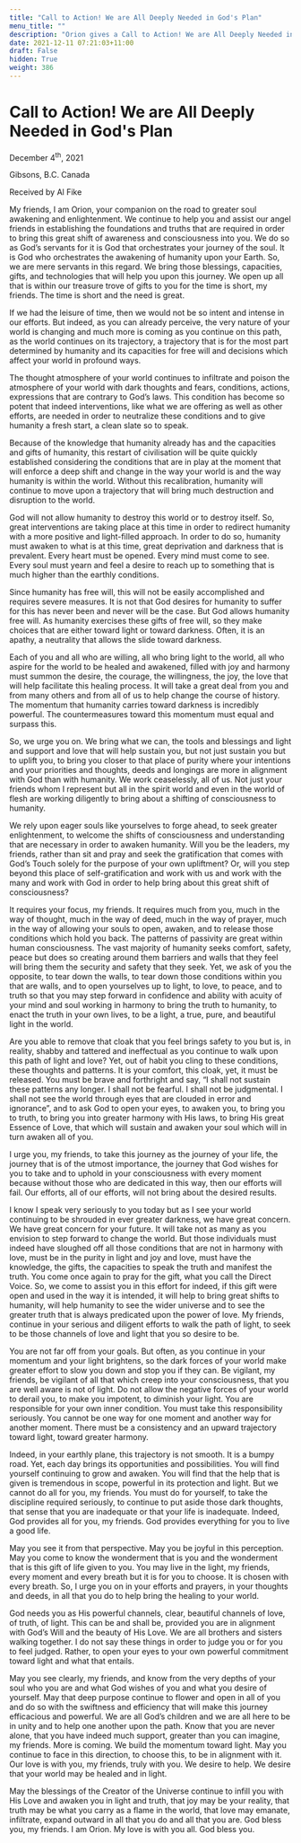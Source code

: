 ```yaml
---
title: "Call to Action! We are All Deeply Needed in God's Plan"
menu_title: ""
description: "Orion gives a Call to Action! We are All Deeply Needed in God's Plan"
date: 2021-12-11 07:21:03+11:00
draft: False
hidden: True
weight: 386
---
```

# Call to Action! We are All Deeply Needed in God's Plan
December 4<sup>th</sup>, 2021

Gibsons, B.C. Canada

Received by Al Fike


My friends, I am Orion, your companion on the road to greater soul awakening and enlightenment. We continue to help you and assist our angel friends in establishing the foundations and truths that are required in order to bring this great shift of awareness and consciousness into you. We do so as God’s servants for it is God that orchestrates your journey of the soul. It is God who orchestrates the awakening of humanity upon your Earth. So, we are mere servants in this regard. We bring those blessings, capacities, gifts, and technologies that will help you upon this journey. We open up all that is within our treasure trove of gifts to you for the time is short, my friends. The time is short and the need is great. 

If we had the leisure of time, then we would not be so intent and intense in our efforts. But indeed, as you can already perceive, the very nature of your world is changing and much more is coming as you continue on this path, as the world continues on its trajectory, a trajectory that is for the most part determined by humanity and its capacities for free will and decisions which affect your world in profound ways. 

The thought atmosphere of your world continues to infiltrate and poison the atmosphere of your world with dark thoughts and fears, conditions, actions, expressions that are contrary to God’s laws. This condition has become so potent that indeed interventions, like what we are offering as well  as other efforts, are needed in order to neutralize these conditions and to give humanity a fresh start, a clean slate so to speak. 

Because of the knowledge that humanity already has and the capacities and gifts of humanity, this restart of civilisation will be quite quickly established considering the conditions that are in play at the moment that will enforce a deep shift and change in the way your world is and the way humanity is within the world. Without this recalibration, humanity will continue to move upon a trajectory that will bring much destruction and disruption to the world. 

God will not allow humanity to destroy this world or to destroy itself. So, great interventions are taking place at this time in order to redirect humanity with a more positive and light-filled approach. In order to do so, humanity must awaken to what  is at this time, great deprivation and darkness that is prevalent. Every heart must be opened. Every mind must come to see. Every soul must yearn and feel a desire to reach up to something that is much higher than the earthly conditions.

Since humanity has free will, this will not be easily accomplished and requires severe measures. It is not that God desires for humanity to suffer for this has never been and never will be the case. But God allows humanity free will. As humanity exercises these gifts of free will, so they make choices that are either toward light or toward darkness. Often, it is an apathy, a neutrality that allows the slide toward darkness. 

Each of you and all who are willing, all who bring light to the world, all who aspire for the world to be healed and awakened, filled with joy and harmony must summon the desire, the courage, the willingness, the joy, the love that will help facilitate this healing process. It will take a great deal from you and from many others and from all of us to help change the course of history. The momentum that humanity carries toward darkness is incredibly powerful. The countermeasures toward this momentum must equal and surpass this.

So, we urge you on. We bring what we can, the tools and blessings and light and support and love that will help sustain you, but not just sustain you but to uplift you, to bring you closer to that place of purity where your intentions and your priorities and thoughts, deeds and longings are more in alignment with God than with humanity. We work ceaselessly, all of us. Not just your friends whom I represent but all in the spirit world and even in the world of flesh are working diligently to bring about a shifting of consciousness to humanity.

We rely upon eager souls like yourselves to forge ahead, to seek greater enlightenment, to welcome the shifts of consciousness and understanding that are necessary in order to awaken humanity. Will you be the leaders, my friends, rather than sit and pray and seek the gratification that comes with God’s Touch solely for the purpose of your own upliftment? Or, will you step beyond this place of self-gratification and work with us and work with the many and work with God in order to help bring about this great shift of consciousness?

It requires your focus, my friends. It requires much from you, much in the way of thought, much in the way of deed, much in the way of prayer, much in the way of allowing your souls to open, awaken, and to release those conditions which hold you back. The patterns of passivity are great within human consciousness. The vast majority of humanity seeks comfort, safety, peace but does so creating around them barriers and walls that they feel will bring them the security and safety that they seek. Yet, we ask of you the opposite, to tear down the walls, to tear down those conditions within you that are walls, and to open yourselves up to light, to love, to peace, and to truth so that you may step forward in confidence and ability with acuity of your mind and soul working in harmony to bring the truth to humanity, to enact the truth in your own lives, to be a light, a true, pure, and beautiful light in the world.

Are you able to remove that cloak that you feel brings safety to you but is, in reality, shabby and tattered and ineffectual as you continue to walk upon this path of light and love? Yet, out of habit you cling to these conditions, these thoughts and patterns. It is your comfort, this cloak, yet, it must be released. You must be brave and forthright and say, “I shall not sustain these patterns any longer. I shall not be fearful. I shall not be judgmental. I shall not see the world through eyes that are clouded in error and ignorance”, and to ask God to open your eyes, to awaken you, to bring you to truth, to bring you into greater harmony with His laws, to bring His great Essence of Love, that which will sustain and awaken your soul which will in turn awaken all of you.

I urge you, my friends, to take this journey as the journey of your life, the journey that is of the utmost importance, the journey that God wishes for you to take and to uphold in your consciousness with every moment because without those who are dedicated in this way, then our efforts will fail. Our efforts, all of our efforts, will not bring about the desired results.

I know I speak very seriously to you today but as I see your world continuing to be shrouded in ever greater darkness, we have great concern. We have great concern for your future. It will take not as many as you envision to step forward to change the world. But those individuals must indeed have sloughed off all those conditions that are not in harmony with love, must be in the purity in light and joy and love, must have the knowledge, the gifts, the capacities to speak the truth and manifest the truth. 
You come once again to pray for the gift, what you call the Direct Voice. So, we come to assist you in this effort for indeed, if this gift were open and used in the way it is intended, it will help to bring great shifts to humanity, will help humanity to see the wider universe and to see the greater truth that is always predicated upon the power of love. My friends, continue in your serious and diligent efforts to walk the path of light, to seek to be those channels of love and light that you so desire to be.

You are not far off from your goals. But often, as you continue in your momentum and your light brightens, so the dark forces of your world make greater effort to slow you down and stop you if they can. Be vigilant, my friends, be vigilant of all that which creep into your consciousness, that you are well aware is not of light. Do not allow the negative forces of your world to derail you, to make you impotent, to diminish your light. You are responsible for your own inner condition. You must take this responsibility seriously. You cannot be one way for one moment and another way for another moment. There must be a consistency and an upward trajectory toward light, toward greater harmony.

Indeed, in your earthly plane, this trajectory is not smooth. It is a bumpy road. Yet,  each day brings its opportunities and possibilities. You will find yourself continuing to grow and awaken. You will find that the help that is given is tremendous in scope, powerful in its protection and light. But we cannot do all for you, my friends. You must do for yourself, to take the discipline required seriously, to continue to put aside those dark thoughts, that sense that you are inadequate or that your life is inadequate. Indeed, God provides all for you, my friends. God provides everything for you to live a good life. 

May you see it from that perspective. May you be joyful in this perception. May you come to know the wonderment that is you and the wonderment that is this gift of life given to you. You may live in the light, my friends, every moment and every breath but it is for you to choose. It is chosen with every breath. So, I urge you on in your efforts and prayers, in your thoughts and deeds, in all that you do to help bring the healing to your world.

God needs you as His powerful channels, clear, beautiful channels of love, of truth, of light. This can be and shall be, provided you are in alignment with God’s Will and the beauty of His Love. We are all brothers and sisters walking together. I do not say these things in order to judge you or for you to feel judged. Rather, to open your eyes to your own powerful commitment toward light and what that entails.

May you see clearly, my friends, and know from the very depths of your soul who you are and what God wishes of you and what you desire of yourself. May that deep purpose continue to flower and open in all of you and do so with the swiftness and efficiency that will make this journey efficacious and powerful. We are all God’s children and we are all here to be in unity and to help one another upon the path.
Know that you are never alone, that you have indeed much support, greater than you can imagine, my friends. More is coming. We build the momentum toward light. May you continue to face in this direction, to choose this, to be in alignment with it. Our love is with you, my friends, truly with you. We desire to help. We desire that your world may be healed and in light. 

May the blessings of the Creator of the Universe continue to infill you with His Love and awaken you in light and truth, that joy may be your reality, that truth may be what you carry as a flame in the world, that love may emanate, infiltrate, expand outward in all that you do and all that you are.
God bless you, my friends. I am Orion. My love is with you all. God bless you.